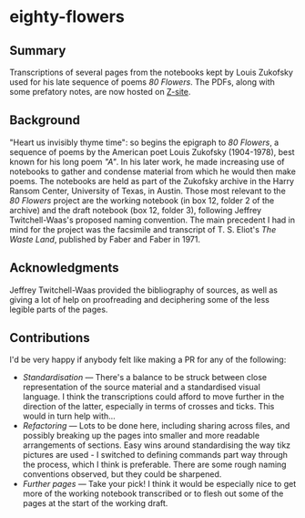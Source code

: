 # eighty-flowers

## Summary

Transcriptions of several pages from the notebooks kept by Louis Zukofsky used for his late sequence of poems *80 Flowers*. The PDFs, along with some prefatory notes, are now hosted on [Z-site](https://z-site.net/80-flowers-notebooks/). 

## Background

"Heart us invisibly thyme time": so begins the epigraph to *80 Flowers*, a sequence of poems by the American poet Louis Zukofsky (1904-1978), best known for his long poem *"A"*. In his later work, he made increasing use of notebooks to gather and condense material from which he would then make poems. The notebooks are held as part of the Zukofsky archive in the Harry Ransom Center, University of Texas, in Austin. Those most relevant to the *80 Flowers* project are the working notebook (in box 12, folder 2 of the archive) and the draft notebook (box 12, folder 3), following Jeffrey Twitchell-Waas's proposed naming convention. The main precedent I had in mind for the project was the facsimile and transcript of T. S. Eliot's *The Waste Land*, published by Faber and Faber in 1971.

## Acknowledgments 

Jeffrey Twitchell-Waas provided the bibliography of sources, as well as giving a lot of help on proofreading and deciphering some of the less legible parts of the pages. 

## Contributions

I'd be very happy if anybody felt like making a PR for any of the following:

* *Standardisation* &mdash; There's a balance to be struck between close representation of the source material and a standardised visual language. I think the transcriptions could afford to move further in the direction of the latter, especially in terms of crosses and ticks. This would in turn help with...
* *Refactoring* &mdash; Lots to be done here, including sharing across files, and possibly breaking up the pages into smaller and more readable arrangements of sections. Easy wins around standardising the way tikz pictures are used - I switched to defining commands part way through the process, which I think is preferable. There are some rough naming conventions observed, but they could be sharpened.
* *Further pages* &mdash; Take your pick! I think it would be especially nice to get more of the working notebook transcribed or to flesh out some of the pages at the start of the working draft.


